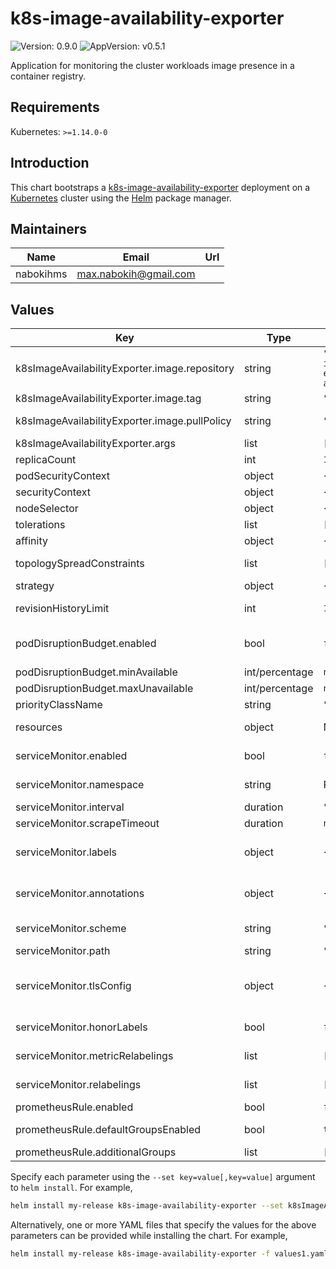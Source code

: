 # k8s-image-availability-exporter

![Version: 0.9.0](https://img.shields.io/badge/Version-0.9.0-informational?style=flat-square) ![AppVersion: v0.5.1](https://img.shields.io/badge/AppVersion-v0.5.1-informational?style=flat-square)

Application for monitoring the cluster workloads image presence in a container registry.

## Requirements

Kubernetes: `>=1.14.0-0`

## Introduction

This chart bootstraps a [k8s-image-availability-exporter](https://github.com/flant/k8s-image-availability-exporter) deployment on a [Kubernetes](http://kubernetes.io) cluster using the [Helm](https://helm.sh) package manager.

## Maintainers

| Name | Email | Url |
| ---- | ------ | --- |
| nabokihms | <max.nabokih@gmail.com> |  |

## Values

| Key | Type | Default | Description |
|-----|------|---------|-------------|
| k8sImageAvailabilityExporter.image.repository | string | `"registry.deckhouse.io/k8s-image-availability-exporter/k8s-image-availability-exporter"` | Repository to use for the k8s-image-availability-exporter deployment |
| k8sImageAvailabilityExporter.image.tag | string | `""` | Image tag override for the default value (chart appVersion) |
| k8sImageAvailabilityExporter.image.pullPolicy | string | `"IfNotPresent"` | Image pull policy to use for the k8s-image-availability-exporter deployment |
| k8sImageAvailabilityExporter.args | list | `["--bind-address=:8080"]` | Command line arguments for the exporter |
| replicaCount | int | `1` | Number of replicas (pods) to launch. |
| podSecurityContext | object | `{}` | Pod [security context](https://kubernetes.io/docs/tasks/configure-pod-container/security-context/#set-the-security-context-for-a-pod). See the [API reference](https://kubernetes.io/docs/reference/kubernetes-api/workload-resources/pod-v1/#security-context) for details. |
| securityContext | object | `{}` | Container [security context](https://kubernetes.io/docs/tasks/configure-pod-container/security-context/#set-the-security-context-for-a-container). See the [API reference](https://kubernetes.io/docs/reference/kubernetes-api/workload-resources/pod-v1/#security-context-1) for details. |
| nodeSelector | object | `{}` | [Node selector](https://kubernetes.io/docs/concepts/scheduling-eviction/assign-pod-node/#nodeselector) configuration. |
| tolerations | list | `[]` | [Tolerations](https://kubernetes.io/docs/concepts/scheduling-eviction/taint-and-toleration/) for node taints. See the [API reference](https://kubernetes.io/docs/reference/kubernetes-api/workload-resources/pod-v1/#scheduling) for details. |
| affinity | object | `{}` | [Affinity](https://kubernetes.io/docs/concepts/scheduling-eviction/assign-pod-node/#affinity-and-anti-affinity) configuration. See the [API reference](https://kubernetes.io/docs/reference/kubernetes-api/workload-resources/pod-v1/#scheduling) for details. |
| topologySpreadConstraints | list | `[]` | [TopologySpreadConstraints](https://kubernetes.io/docs/concepts/workloads/pods/pod-topology-spread-constraints/) configuration. See the [API reference](https://kubernetes.io/docs/reference/kubernetes-api/workload-resources/pod-v1/#scheduling) for details. |
| strategy | object | `{}` | Deployment [strategy](https://kubernetes.io/docs/concepts/workloads/controllers/deployment/#strategy) configuration. |
| revisionHistoryLimit | int | `10` | Define the [count of deployment revisions](https://kubernetes.io/docs/concepts/workloads/controllers/deployment/#clean-up-policy) to be kept. May be set to 0 in case of GitOps deployment approach. |
| podDisruptionBudget.enabled | bool | `false` | Enable a [pod distruption budget](https://kubernetes.io/docs/tasks/run-application/configure-pdb/) to help dealing with [disruptions](https://kubernetes.io/docs/concepts/workloads/pods/disruptions/). It is **highly recommended** for webhooks as disruptions can prevent launching new pods. |
| podDisruptionBudget.minAvailable | int/percentage | `nil` | Number or percentage of pods that must remain available. |
| podDisruptionBudget.maxUnavailable | int/percentage | `nil` | Number or percentage of pods that can be unavailable. |
| priorityClassName | string | `""` | Specify a priority class name to set [pod priority](https://kubernetes.io/docs/concepts/scheduling-eviction/pod-priority-preemption/#pod-priority). |
| resources | object | No requests or limits. | Container resource [requests and limits](https://kubernetes.io/docs/concepts/configuration/manage-resources-containers/). See the [API reference](https://kubernetes.io/docs/reference/kubernetes-api/workload-resources/pod-v1/#resources) for details. |
| serviceMonitor.enabled | bool | `false` | Enable Prometheus ServiceMonitor. See the [documentation](https://github.com/prometheus-operator/prometheus-operator/blob/main/Documentation/design.md#servicemonitor) and the [API reference](https://github.com/prometheus-operator/prometheus-operator/blob/main/Documentation/api.md#servicemonitor) for details. |
| serviceMonitor.namespace | string | Release namespace. | Namespace where the ServiceMonitor resource should be deployed. |
| serviceMonitor.interval | duration | `"15s"` | Prometheus scrape interval. |
| serviceMonitor.scrapeTimeout | duration | `nil` | Prometheus scrape timeout. |
| serviceMonitor.labels | object | `{}` | Labels to be added to the ServiceMonitor. # ref: https://github.com/coreos/prometheus-operator/blob/master/Documentation/api.md#prometheusspec |
| serviceMonitor.annotations | object | `{}` | Annotations to be added to the ServiceMonitor. # ref: https://github.com/coreos/prometheus-operator/blob/master/Documentation/api.md#prometheusspec |
| serviceMonitor.scheme | string | `""` | HTTP scheme to use for scraping. Can be used with `tlsConfig` for example if using istio mTLS. |
| serviceMonitor.path | string | `"/metrics"` | HTTP path to scrape for metrics. |
| serviceMonitor.tlsConfig | object | `{}` | TLS configuration to use when scraping the endpoint. For example if using istio mTLS. # Of type: https://github.com/coreos/prometheus-operator/blob/master/Documentation/api.md#tlsconfig |
| serviceMonitor.honorLabels | bool | `false` | HonorLabels chooses the metric's labels on collisions with target labels. |
| serviceMonitor.metricRelabelings | list | `[]` | Prometheus scrape metric relabel configs to apply to samples before ingestion. # [Metric Relabeling](https://prometheus.io/docs/prometheus/latest/configuration/configuration/#metric_relabel_configs) |
| serviceMonitor.relabelings | list | `[]` | Relabel configs to apply to samples before ingestion. # [Relabeling](https://prometheus.io/docs/prometheus/latest/configuration/configuration/#relabel_config) |
| prometheusRule.enabled | bool | `false` | Create [Prometheus Operator](https://github.com/coreos/prometheus-operator) prometheusRule resource |
| prometheusRule.defaultGroupsEnabled | bool | `true` | Setup default alerts (works only if prometheusRule.enabled is set to true) |
| prometheusRule.additionalGroups | list | `[]` | Additional PrometheusRule groups |

Specify each parameter using the `--set key=value[,key=value]` argument to `helm install`. For example,

```bash
helm install my-release k8s-image-availability-exporter --set k8sImageAvailabilityExporter.replicas=2
```

Alternatively, one or more YAML files that specify the values for the above parameters can be provided while installing the chart. For example,

```bash
helm install my-release k8s-image-availability-exporter -f values1.yaml,values2.yaml
```

